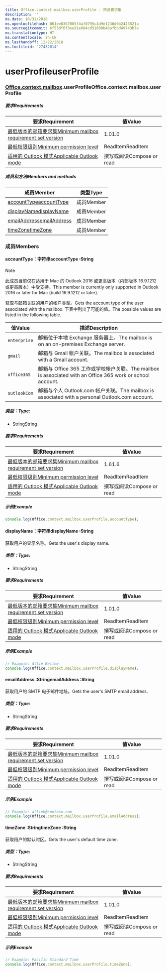 ```yaml
---
title: Office.context.mailbox.userProfile - 预览要求集
description: ''
ms.date: 10/31/2018
ms.openlocfilehash: 061ee8367005f4af0795c4d9e1236d0b2443521a
ms.sourcegitcommit: 6f53df6f3ee91e084cd5160bb48afbbd49743b7e
ms.translationtype: HT
ms.contentlocale: zh-CN
ms.lasthandoff: 12/22/2018
ms.locfileid: "27432814"
---
```

# <a name="userprofile"></a><span data-ttu-id="c7bbc-102">userProfile</span><span class="sxs-lookup"><span data-stu-id="c7bbc-102">userProfile</span></span>

### <a name="officeofficemdcontextofficecontextmdmailboxofficecontextmailboxmduserprofile"></a><span data-ttu-id="c7bbc-103">[Office](Office.md)[.context](Office.context.md)[.mailbox](Office.context.mailbox.md).userProfile</span><span class="sxs-lookup"><span data-stu-id="c7bbc-103">Office.context.mailbox.userProfile</span></span>

##### <a name="requirements"></a><span data-ttu-id="c7bbc-104">要求</span><span class="sxs-lookup"><span data-stu-id="c7bbc-104">Requirements</span></span>

|<span data-ttu-id="c7bbc-105">要求</span><span class="sxs-lookup"><span data-stu-id="c7bbc-105">Requirement</span></span>| <span data-ttu-id="c7bbc-106">值</span><span class="sxs-lookup"><span data-stu-id="c7bbc-106">Value</span></span>|
|---|---|
|[<span data-ttu-id="c7bbc-107">最低版本的邮箱要求集</span><span class="sxs-lookup"><span data-stu-id="c7bbc-107">Minimum mailbox requirement set version</span></span>](/office/dev/add-ins/reference/requirement-sets/outlook-api-requirement-sets)| <span data-ttu-id="c7bbc-108">1.0</span><span class="sxs-lookup"><span data-stu-id="c7bbc-108">1.0</span></span>|
|[<span data-ttu-id="c7bbc-109">最低权限级别</span><span class="sxs-lookup"><span data-stu-id="c7bbc-109">Minimum permission level</span></span>](https://docs.microsoft.com/outlook/add-ins/understanding-outlook-add-in-permissions)| <span data-ttu-id="c7bbc-110">ReadItem</span><span class="sxs-lookup"><span data-stu-id="c7bbc-110">ReadItem</span></span>|
|[<span data-ttu-id="c7bbc-111">适用的 Outlook 模式</span><span class="sxs-lookup"><span data-stu-id="c7bbc-111">Applicable Outlook mode</span></span>](https://docs.microsoft.com/outlook/add-ins/#extension-points)| <span data-ttu-id="c7bbc-112">撰写或阅读</span><span class="sxs-lookup"><span data-stu-id="c7bbc-112">Compose or read</span></span>|

##### <a name="members-and-methods"></a><span data-ttu-id="c7bbc-113">成员和方法</span><span class="sxs-lookup"><span data-stu-id="c7bbc-113">Members and methods</span></span>

| <span data-ttu-id="c7bbc-114">成员</span><span class="sxs-lookup"><span data-stu-id="c7bbc-114">Member</span></span> | <span data-ttu-id="c7bbc-115">类型</span><span class="sxs-lookup"><span data-stu-id="c7bbc-115">Type</span></span> |
|--------|------|
| [<span data-ttu-id="c7bbc-116">accountType</span><span class="sxs-lookup"><span data-stu-id="c7bbc-116">accountType</span></span>](#accounttype-string) | <span data-ttu-id="c7bbc-117">成员</span><span class="sxs-lookup"><span data-stu-id="c7bbc-117">Member</span></span> |
| [<span data-ttu-id="c7bbc-118">displayName</span><span class="sxs-lookup"><span data-stu-id="c7bbc-118">displayName</span></span>](#displayname-string) | <span data-ttu-id="c7bbc-119">成员</span><span class="sxs-lookup"><span data-stu-id="c7bbc-119">Member</span></span> |
| [<span data-ttu-id="c7bbc-120">emailAddress</span><span class="sxs-lookup"><span data-stu-id="c7bbc-120">emailAddress</span></span>](#emailaddress-string) | <span data-ttu-id="c7bbc-121">成员</span><span class="sxs-lookup"><span data-stu-id="c7bbc-121">Member</span></span> |
| [<span data-ttu-id="c7bbc-122">timeZone</span><span class="sxs-lookup"><span data-stu-id="c7bbc-122">timeZone</span></span>](#timezone-string) | <span data-ttu-id="c7bbc-123">成员</span><span class="sxs-lookup"><span data-stu-id="c7bbc-123">Member</span></span> |

### <a name="members"></a><span data-ttu-id="c7bbc-124">成员</span><span class="sxs-lookup"><span data-stu-id="c7bbc-124">Members</span></span>

####  <a name="accounttype-string"></a><span data-ttu-id="c7bbc-125">accountType：字符串</span><span class="sxs-lookup"><span data-stu-id="c7bbc-125">accountType :String</span></span>

> [!NOTE]
> <span data-ttu-id="c7bbc-126">此成员当前仅在适用于 Mac 的 Outlook 2016 或更高版本（内部版本 16.9.1212 或更高版本）中受支持。</span><span class="sxs-lookup"><span data-stu-id="c7bbc-126">This member is currently only supported in Outlook 2016 or later for Mac (build 16.9.1212 or later).</span></span>

<span data-ttu-id="c7bbc-127">获取与邮箱关联的用户的帐户类型。</span><span class="sxs-lookup"><span data-stu-id="c7bbc-127">Gets the account type of the user associated with the mailbox.</span></span> <span data-ttu-id="c7bbc-128">下表中列出了可能的值。</span><span class="sxs-lookup"><span data-stu-id="c7bbc-128">The possible values are listed in the following table.</span></span>

| <span data-ttu-id="c7bbc-129">值</span><span class="sxs-lookup"><span data-stu-id="c7bbc-129">Value</span></span> | <span data-ttu-id="c7bbc-130">描述</span><span class="sxs-lookup"><span data-stu-id="c7bbc-130">Description</span></span> |
|-------|-------------|
| `enterprise` | <span data-ttu-id="c7bbc-131">邮箱位于本地 Exchange 服务器上。</span><span class="sxs-lookup"><span data-stu-id="c7bbc-131">The mailbox is on an on-premises Exchange server.</span></span> |
| `gmail` | <span data-ttu-id="c7bbc-132">邮箱与 Gmail 帐户关联。</span><span class="sxs-lookup"><span data-stu-id="c7bbc-132">The mailbox is associated with a Gmail account.</span></span> |
| `office365` | <span data-ttu-id="c7bbc-133">邮箱与 Office 365 工作或学校帐户关联。</span><span class="sxs-lookup"><span data-stu-id="c7bbc-133">The mailbox is associated with an Office 365 work or school account.</span></span> |
| `outlookCom` | <span data-ttu-id="c7bbc-134">邮箱与个人 Outlook.com 帐户关联。</span><span class="sxs-lookup"><span data-stu-id="c7bbc-134">The mailbox is associated with a personal Outlook.com account.</span></span> |

##### <a name="type"></a><span data-ttu-id="c7bbc-135">类型：</span><span class="sxs-lookup"><span data-stu-id="c7bbc-135">Type:</span></span>

*   <span data-ttu-id="c7bbc-136">String</span><span class="sxs-lookup"><span data-stu-id="c7bbc-136">String</span></span>

##### <a name="requirements"></a><span data-ttu-id="c7bbc-137">要求</span><span class="sxs-lookup"><span data-stu-id="c7bbc-137">Requirements</span></span>

|<span data-ttu-id="c7bbc-138">要求</span><span class="sxs-lookup"><span data-stu-id="c7bbc-138">Requirement</span></span>| <span data-ttu-id="c7bbc-139">值</span><span class="sxs-lookup"><span data-stu-id="c7bbc-139">Value</span></span>|
|---|---|
|[<span data-ttu-id="c7bbc-140">最低版本的邮箱要求集</span><span class="sxs-lookup"><span data-stu-id="c7bbc-140">Minimum mailbox requirement set version</span></span>](/office/dev/add-ins/reference/requirement-sets/outlook-api-requirement-sets)| <span data-ttu-id="c7bbc-141">1.6</span><span class="sxs-lookup"><span data-stu-id="c7bbc-141">1.6</span></span> |
|[<span data-ttu-id="c7bbc-142">最低权限级别</span><span class="sxs-lookup"><span data-stu-id="c7bbc-142">Minimum permission level</span></span>](https://docs.microsoft.com/outlook/add-ins/understanding-outlook-add-in-permissions)| <span data-ttu-id="c7bbc-143">ReadItem</span><span class="sxs-lookup"><span data-stu-id="c7bbc-143">ReadItem</span></span>|
|[<span data-ttu-id="c7bbc-144">适用的 Outlook 模式</span><span class="sxs-lookup"><span data-stu-id="c7bbc-144">Applicable Outlook mode</span></span>](https://docs.microsoft.com/outlook/add-ins/#extension-points)| <span data-ttu-id="c7bbc-145">撰写或阅读</span><span class="sxs-lookup"><span data-stu-id="c7bbc-145">Compose or read</span></span>|

##### <a name="example"></a><span data-ttu-id="c7bbc-146">示例</span><span class="sxs-lookup"><span data-stu-id="c7bbc-146">Example</span></span>

```js
console.log(Office.context.mailbox.userProfile.accountType);
```

####  <a name="displayname-string"></a><span data-ttu-id="c7bbc-147">displayName：字符串</span><span class="sxs-lookup"><span data-stu-id="c7bbc-147">displayName :String</span></span>

<span data-ttu-id="c7bbc-148">获取用户的显示名称。</span><span class="sxs-lookup"><span data-stu-id="c7bbc-148">Gets the user's display name.</span></span>

##### <a name="type"></a><span data-ttu-id="c7bbc-149">类型：</span><span class="sxs-lookup"><span data-stu-id="c7bbc-149">Type:</span></span>

*   <span data-ttu-id="c7bbc-150">String</span><span class="sxs-lookup"><span data-stu-id="c7bbc-150">String</span></span>

##### <a name="requirements"></a><span data-ttu-id="c7bbc-151">要求</span><span class="sxs-lookup"><span data-stu-id="c7bbc-151">Requirements</span></span>

|<span data-ttu-id="c7bbc-152">要求</span><span class="sxs-lookup"><span data-stu-id="c7bbc-152">Requirement</span></span>| <span data-ttu-id="c7bbc-153">值</span><span class="sxs-lookup"><span data-stu-id="c7bbc-153">Value</span></span>|
|---|---|
|[<span data-ttu-id="c7bbc-154">最低版本的邮箱要求集</span><span class="sxs-lookup"><span data-stu-id="c7bbc-154">Minimum mailbox requirement set version</span></span>](/office/dev/add-ins/reference/requirement-sets/outlook-api-requirement-sets)| <span data-ttu-id="c7bbc-155">1.0</span><span class="sxs-lookup"><span data-stu-id="c7bbc-155">1.0</span></span>|
|[<span data-ttu-id="c7bbc-156">最低权限级别</span><span class="sxs-lookup"><span data-stu-id="c7bbc-156">Minimum permission level</span></span>](https://docs.microsoft.com/outlook/add-ins/understanding-outlook-add-in-permissions)| <span data-ttu-id="c7bbc-157">ReadItem</span><span class="sxs-lookup"><span data-stu-id="c7bbc-157">ReadItem</span></span>|
|[<span data-ttu-id="c7bbc-158">适用的 Outlook 模式</span><span class="sxs-lookup"><span data-stu-id="c7bbc-158">Applicable Outlook mode</span></span>](https://docs.microsoft.com/outlook/add-ins/#extension-points)| <span data-ttu-id="c7bbc-159">撰写或阅读</span><span class="sxs-lookup"><span data-stu-id="c7bbc-159">Compose or read</span></span>|

##### <a name="example"></a><span data-ttu-id="c7bbc-160">示例</span><span class="sxs-lookup"><span data-stu-id="c7bbc-160">Example</span></span>

```js
// Example: Allie Bellew
console.log(Office.context.mailbox.userProfile.displayName);
```

####  <a name="emailaddress-string"></a><span data-ttu-id="c7bbc-161">emailAddress :String</span><span class="sxs-lookup"><span data-stu-id="c7bbc-161">emailAddress :String</span></span>

<span data-ttu-id="c7bbc-162">获取用户的 SMTP 电子邮件地址。</span><span class="sxs-lookup"><span data-stu-id="c7bbc-162">Gets the user's SMTP email address.</span></span>

##### <a name="type"></a><span data-ttu-id="c7bbc-163">类型：</span><span class="sxs-lookup"><span data-stu-id="c7bbc-163">Type:</span></span>

*   <span data-ttu-id="c7bbc-164">String</span><span class="sxs-lookup"><span data-stu-id="c7bbc-164">String</span></span>

##### <a name="requirements"></a><span data-ttu-id="c7bbc-165">要求</span><span class="sxs-lookup"><span data-stu-id="c7bbc-165">Requirements</span></span>

|<span data-ttu-id="c7bbc-166">要求</span><span class="sxs-lookup"><span data-stu-id="c7bbc-166">Requirement</span></span>| <span data-ttu-id="c7bbc-167">值</span><span class="sxs-lookup"><span data-stu-id="c7bbc-167">Value</span></span>|
|---|---|
|[<span data-ttu-id="c7bbc-168">最低版本的邮箱要求集</span><span class="sxs-lookup"><span data-stu-id="c7bbc-168">Minimum mailbox requirement set version</span></span>](/office/dev/add-ins/reference/requirement-sets/outlook-api-requirement-sets)| <span data-ttu-id="c7bbc-169">1.0</span><span class="sxs-lookup"><span data-stu-id="c7bbc-169">1.0</span></span>|
|[<span data-ttu-id="c7bbc-170">最低权限级别</span><span class="sxs-lookup"><span data-stu-id="c7bbc-170">Minimum permission level</span></span>](https://docs.microsoft.com/outlook/add-ins/understanding-outlook-add-in-permissions)| <span data-ttu-id="c7bbc-171">ReadItem</span><span class="sxs-lookup"><span data-stu-id="c7bbc-171">ReadItem</span></span>|
|[<span data-ttu-id="c7bbc-172">适用的 Outlook 模式</span><span class="sxs-lookup"><span data-stu-id="c7bbc-172">Applicable Outlook mode</span></span>](https://docs.microsoft.com/outlook/add-ins/#extension-points)| <span data-ttu-id="c7bbc-173">撰写或阅读</span><span class="sxs-lookup"><span data-stu-id="c7bbc-173">Compose or read</span></span>|

##### <a name="example"></a><span data-ttu-id="c7bbc-174">示例</span><span class="sxs-lookup"><span data-stu-id="c7bbc-174">Example</span></span>

```js
// Example: allieb@contoso.com
console.log(Office.context.mailbox.userProfile.emailAddress);
```

####  <a name="timezone-string"></a><span data-ttu-id="c7bbc-175">timeZone :String</span><span class="sxs-lookup"><span data-stu-id="c7bbc-175">timeZone :String</span></span>

<span data-ttu-id="c7bbc-176">获取用户的默认时区。</span><span class="sxs-lookup"><span data-stu-id="c7bbc-176">Gets the user's default time zone.</span></span>

##### <a name="type"></a><span data-ttu-id="c7bbc-177">类型：</span><span class="sxs-lookup"><span data-stu-id="c7bbc-177">Type:</span></span>

*   <span data-ttu-id="c7bbc-178">String</span><span class="sxs-lookup"><span data-stu-id="c7bbc-178">String</span></span>

##### <a name="requirements"></a><span data-ttu-id="c7bbc-179">要求</span><span class="sxs-lookup"><span data-stu-id="c7bbc-179">Requirements</span></span>

|<span data-ttu-id="c7bbc-180">要求</span><span class="sxs-lookup"><span data-stu-id="c7bbc-180">Requirement</span></span>| <span data-ttu-id="c7bbc-181">值</span><span class="sxs-lookup"><span data-stu-id="c7bbc-181">Value</span></span>|
|---|---|
|[<span data-ttu-id="c7bbc-182">最低版本的邮箱要求集</span><span class="sxs-lookup"><span data-stu-id="c7bbc-182">Minimum mailbox requirement set version</span></span>](/office/dev/add-ins/reference/requirement-sets/outlook-api-requirement-sets)| <span data-ttu-id="c7bbc-183">1.0</span><span class="sxs-lookup"><span data-stu-id="c7bbc-183">1.0</span></span>|
|[<span data-ttu-id="c7bbc-184">最低权限级别</span><span class="sxs-lookup"><span data-stu-id="c7bbc-184">Minimum permission level</span></span>](https://docs.microsoft.com/outlook/add-ins/understanding-outlook-add-in-permissions)| <span data-ttu-id="c7bbc-185">ReadItem</span><span class="sxs-lookup"><span data-stu-id="c7bbc-185">ReadItem</span></span>|
|[<span data-ttu-id="c7bbc-186">适用的 Outlook 模式</span><span class="sxs-lookup"><span data-stu-id="c7bbc-186">Applicable Outlook mode</span></span>](https://docs.microsoft.com/outlook/add-ins/#extension-points)| <span data-ttu-id="c7bbc-187">撰写或阅读</span><span class="sxs-lookup"><span data-stu-id="c7bbc-187">Compose or read</span></span>|

##### <a name="example"></a><span data-ttu-id="c7bbc-188">示例</span><span class="sxs-lookup"><span data-stu-id="c7bbc-188">Example</span></span>

```js
// Example: Pacific Standard Time
console.log(Office.context.mailbox.userProfile.timeZone);
```